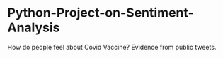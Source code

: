 # Python-Project-on-Sentiment-Analysis
How do people feel about Covid Vaccine? Evidence from public tweets.
